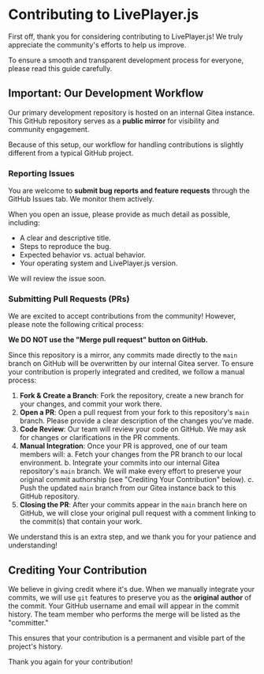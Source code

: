 # Contributing to LivePlayer.js

First off, thank you for considering contributing to LivePlayer.js! We truly appreciate the community's efforts to help us improve.

To ensure a smooth and transparent development process for everyone, please read this guide carefully.

## Important: Our Development Workflow

Our primary development repository is hosted on an internal Gitea instance. This GitHub repository serves as a **public mirror** for visibility and community engagement.

Because of this setup, our workflow for handling contributions is slightly different from a typical GitHub project.

### Reporting Issues

You are welcome to **submit bug reports and feature requests** through the GitHub Issues tab. We monitor them actively.

When you open an issue, please provide as much detail as possible, including:
- A clear and descriptive title.
- Steps to reproduce the bug.
- Expected behavior vs. actual behavior.
- Your operating system and LivePlayer.js version.

We will review the issue soon.

### Submitting Pull Requests (PRs)

We are excited to accept contributions from the community! However, please note the following critical process:

**We DO NOT use the "Merge pull request" button on GitHub.**

Since this repository is a mirror, any commits made directly to the `main` branch on GitHub will be overwritten by our internal Gitea server. To ensure your contribution is properly integrated and credited, we follow a manual process:

1.  **Fork & Create a Branch**: Fork the repository, create a new branch for your changes, and commit your work there.
2.  **Open a PR**: Open a pull request from your fork to this repository's `main` branch. Please provide a clear description of the changes you've made.
3.  **Code Review**: Our team will review your code on GitHub. We may ask for changes or clarifications in the PR comments.
4.  **Manual Integration**: Once your PR is approved, one of our team members will:
    a. Fetch your changes from the PR branch to our local environment.
    b. Integrate your commits into our internal Gitea repository's `main` branch. We will make every effort to preserve your original commit authorship (see "Crediting Your Contribution" below).
    c. Push the updated `main` branch from our Gitea instance back to this GitHub repository.
5.  **Closing the PR**: After your commits appear in the `main` branch here on GitHub, we will close your original pull request with a comment linking to the commit(s) that contain your work.

We understand this is an extra step, and we thank you for your patience and understanding!

## Crediting Your Contribution

We believe in giving credit where it's due. When we manually integrate your commits, we will use `git` features to preserve you as the **original author** of the commit. Your GitHub username and email will appear in the commit history. The team member who performs the merge will be listed as the "committer."

This ensures that your contribution is a permanent and visible part of the project's history.

Thank you again for your contribution!